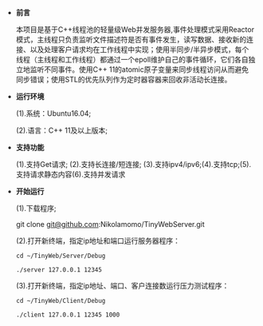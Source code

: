 * **前言**
	
	本项目是基于C++线程池的轻量级Web并发服务器,事件处理模式采用Reactor模式，主线程只负责监听文件描述符是否有事件发生，读写数据、接收新的连接、以及处理客户请求均在工作线程中实现；使用半同步/半异步模式，每个线程（主线程和工作线程）都通过一个epoll维护自己的事件循环，它们各自独立地监听不同事件。使用C++ 11的atomic原子变量来同步线程访问从而避免同步错误；使用STL的优先队列作为定时器容器来回收非活动长连接。

* **运行环境**

	(1).系统：Ubuntu16.04;
	
	(2).语言：C++ 11及以上版本;

* **支持功能**
	
	(1).支持Get请求;
	(2).支持长连接/短连接;
	(3).支持ipv4/ipv6;(4).支持tcp;(5).支持请求静态内容(6).支持并发请求
	
* **开始运行**

	(1).下载程序;
	
	git clone git@github.com:Nikolamomo/TinyWebServer.git
	
	
	(2).打开新终端，指定ip地址和端口运行服务器程序：

	`cd ~/TinyWeb/Server/Debug`

	`./server 127.0.0.1 12345`
	
	(3).打开新终端，指定ip地址、端口、客户连接数运行压力测试程序：
	
	`cd ~/TinyWeb/Client/Debug`
	
	`./client 127.0.0.1 12345 1000`
